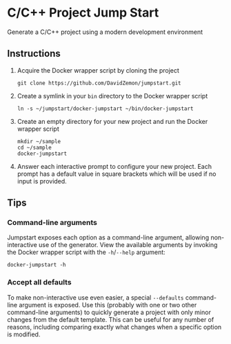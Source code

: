 C/C++ Project Jump Start
========================

Generate a C/C++ project using a modern development environment

Instructions
------------

1. Acquire the Docker wrapper script by cloning the project
   ```
   git clone https://github.com/DavidZemon/jumpstart.git
   ```
2. Create a symlink in your `bin` directory to the Docker wrapper script
   ```
   ln -s ~/jumpstart/docker-jumpstart ~/bin/docker-jumpstart
   ```
3. Create an empty directory for your new project and run the Docker wrapper
   script
   ```
   mkdir ~/sample
   cd ~/sample
   docker-jumpstart
   ```
4. Answer each interactive prompt to configure your new project. Each prompt
   has a default value in square brackets which will be used if no input is
   provided.

Tips
----

### Command-line arguments

Jumpstart exposes each option as a command-line argument, allowing
non-interactive use of the generator. View the available arguments by invoking
the Docker wrapper script with the `-h`/`--help` argument:

```
docker-jumpstart -h
```

### Accept all defaults

To make non-interactive use even easier, a special `--defaults` command-line
argument is exposed. Use this (probably with one or two other command-line
arguments) to quickly generate a project with only minor changes from the
default template. This can be useful for any number of reasons, including
comparing exactly what changes when a specific option is modified.
